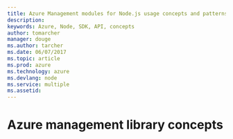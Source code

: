 ```yaml
---
title: Azure Management modules for Node.js usage concepts and patterns
description: 
keywords: Azure, Node, SDK, API, concepts
author: tomarcher
manager: douge
ms.author: tarcher
ms.date: 06/07/2017
ms.topic: article
ms.prod: azure
ms.technology: azure
ms.devlang: node
ms.service: multiple
ms.assetid: 
---
```


# Azure management library concepts

